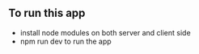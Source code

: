 ## To run this app
- install node modules on both server and client side
- npm run dev to run the app 